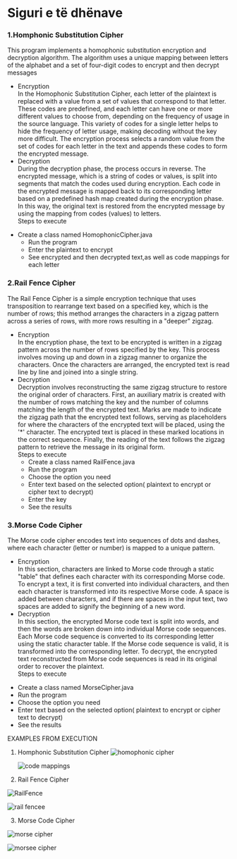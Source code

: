 # Siguri e të dhënave

### 1.Homphonic Substitution Cipher
This program implements a homophonic substitution encryption and decryption algorithm.
The algorithm uses a unique mapping between letters of the alphabet and a set of four-digit codes to encrypt and then decrypt messages<br>
* Encryption<br>
In the Homophonic Substitution Cipher, each letter of the plaintext is replaced with a value from a set of values that correspond to that letter. These codes are predefined, and each letter can have one or more different values to choose from, depending on the frequency of usage in the source language. This variety of codes for a single letter helps to hide the frequency of letter usage, making decoding without the key more difficult. The encryption process selects a random value from the set of codes for each letter in the text and appends these codes to form the encrypted message.
* Decryption<br>
During the decryption phase, the process occurs in reverse. The encrypted message, which is a string of codes or values, is split into segments that match the codes used during encryption. Each code in the encrypted message is mapped back to its corresponding letter based on a predefined hash map created during the encryption phase. In this way, the original text is restored from the encrypted message by using the mapping from codes (values) to letters.<br>
Steps to execute<br>
 - Create a class named HomophonicCipher.java
    - Run the program
    - Enter the plaintext to encrypt
    - See encrypted and then decrypted text,as well as code mappings for each letter


### 2.Rail Fence Cipher
The Rail Fence Cipher is a simple encryption technique that uses transposition to rearrange text based on a specified key, which is the number of rows; this method arranges the characters in a zigzag pattern across a series of rows, with more rows resulting in a "deeper" zigzag.<br>
* Encryption<br>
In the encryption phase, the text to be encrypted is written in a zigzag pattern across the number of rows specified by the key. This process involves moving up and down in a zigzag manner to organize the characters. Once the characters are arranged, the encrypted text is read line by line and joined into a single string.<br>
* Decryption<br>
Decryption involves reconstructing the same zigzag structure to restore the original order of characters. First, an auxiliary matrix is created with the number of rows matching the key and the number of columns matching the length of the encrypted text. Marks are made to indicate the zigzag path that the encrypted text follows, serving as placeholders for where the characters of the encrypted text will be placed, using the '*' character. The encrypted text is placed in these marked locations in the correct sequence. Finally, the reading of the text follows the zigzag pattern to retrieve the message in its original form.<br>
Steps to execute<br>
  - Create a class named RailFence.java
  - Run the program
  - Choose the option you need
  - Enter text based on the selected option( plaintext to encrypt or cipher text to decrypt)
  - Enter the key
  - See the results
    
  
### 3.Morse Code Cipher
The Morse code cipher encodes text into sequences of dots and dashes, where each character (letter or number) is mapped to a unique pattern.<br>
* Encryption <br>
In this section, characters are linked to Morse code through a static "table" that defines each character with its corresponding Morse code. To encrypt a text, it is first converted into individual characters, and then each character is transformed into its respective Morse code. A space is added between characters, and if there are spaces in the input text, two spaces are added to signify the beginning of a new word.<br>
* Decryption <br>
In this section, the encrypted Morse code text is split into words, and then the words are broken down into individual Morse code sequences. Each Morse code sequence is converted to its corresponding letter using the static character table. If the Morse code sequence is valid, it is transformed into the corresponding letter. To decrypt, the encrypted text reconstructed from Morse code sequences is read in its original order to recover the plaintext.<br>
Steps to execute<br>
- Create a class named MorseCipher.java
- Run the program
- Choose the option you need
- Enter text based on the selected option( plaintext to encrypt or cipher text to decrypt)
- See the results<br>


EXAMPLES FROM EXECUTION<br>
1. Homphonic Substitution Cipher
   ![homophonic cipher](https://github.com/fatjetagashi/Siguri_te_dhenave_Gr5/assets/154750535/3fa2cc55-a991-4b00-953b-8929c67dfc0c)

   ![code mappings](https://github.com/fatjetagashi/Siguri_te_dhenave_Gr5/assets/154750535/ca38620b-2509-4f95-89ab-f05a325f8898)



   
2. Rail Fence Cipher

![RailFence](https://github.com/fatjetagashi/Siguri_te_dhenave_Gr5/assets/154750535/3ac5d3ca-0705-4416-a5f4-a540b00317f8)

![rail fencee](https://github.com/fatjetagashi/Siguri_te_dhenave_Gr5/assets/154750535/0f3436c1-b564-4566-89fa-089d2a87b8ce)


3. Morse Code Cipher

![morse cipher](https://github.com/fatjetagashi/Siguri_te_dhenave_Gr5/assets/154750535/c9b39d54-9189-4c00-bdb5-d7a5e8e247d3)

![morsee cipher](https://github.com/fatjetagashi/Siguri_te_dhenave_Gr5/assets/154750535/2b8b8667-2b60-415f-9b96-173f38a36853)








   
   
   


